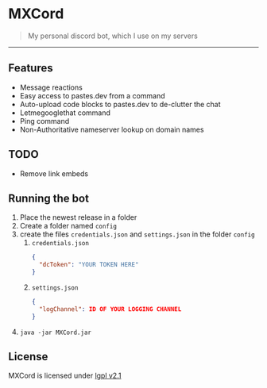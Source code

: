 # MXCord
> My personal discord bot, which I use on my servers

---

## Features
* Message reactions
* Easy access to pastes.dev from a command
* Auto-upload code blocks to pastes.dev to de-clutter the chat
* Letmegooglethat command
* Ping command
* Non-Authoritative nameserver lookup on domain names

## TODO
* Remove link embeds

## Running the bot
1. Place the newest release in a folder
2. Create a folder named `config`
3. create the files `credentials.json` and `settings.json` in the folder `config`
   1. `credentials.json`
      ```json
      {
        "dcToken": "YOUR TOKEN HERE"
      }
      ```
   2. `settings.json`
      ```json
      {
        "logChannel": ID OF YOUR LOGGING CHANNEL
      }
      ```
4. `java -jar MXCord.jar`

## License
MXCord is licensed under [lgpl v2.1](LICENSE)